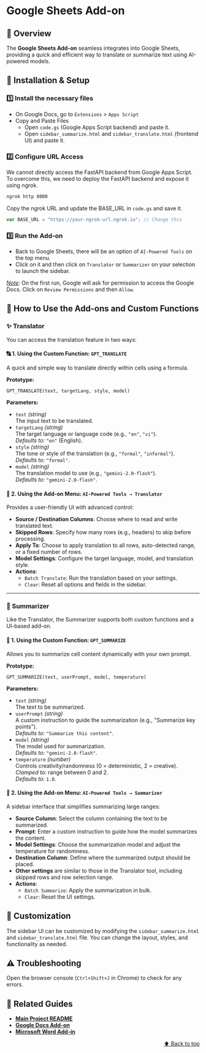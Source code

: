 #  Google Sheets Add-on
<a id="readme-top"></a>

## 🚀 Overview
The **Google Sheets Add-on** seamless integrates into Google Sheets, providing a quick and efficient way to translate or summarize text using AI-powered models.


## 🔧 Installation & Setup
### 1️⃣ Install the necessary files
- On Google Docs, go to `Extensions` > `Apps Script`
- Copy and Paste Files
    - Open `code.gs` (Google Apps Script backend) and paste it.
    - Open `sidebar_summarize.html` and `sidebar_translate.html` (frontend UI) and paste it.

### 2️⃣ Configure URL Access
We cannot directly access the FastAPI backend from Google Apps Script. To overcome this, we need to deploy the FastAPI backend and expose it using ngrok.
```bash
ngrok http 8000
```
Copy the ngrok URL and update the BASE_URL in `code.gs` and save it.
```javascript
var BASE_URL = "https://your-ngrok-url.ngrok.io"; // Change this
```

### 3️⃣ Run the Add-on
- Back to Google Sheets, there will be an option of `AI-Powered Tools` on the top menu. 
- Click on it and then click on `Translator` or `Summarizer` on your selection to launch the sidebar.

*<u>Note</u>:* On the first run, Google will ask for permission to access the Google Docs. Click on `Review Permissions` and then `Allow`.


## 🧩 How to Use the Add-ons and Custom Functions

### ✨ Translator

You can access the translation feature in two ways:

#### 🔠 1. Using the Custom Function: `GPT_TRANSLATE`

A quick and simple way to translate directly within cells using a formula.

**Prototype:**  
```
GPT_TRANSLATE(text, targetLang, style, model)
```
**Parameters:**
- `text` *(string)*  
  The input text to be translated.
- `targetLang` *(string)*  
  The target language or language code (e.g., `"en"`, `"vi"`).  
  *Defaults to:* `"en"` (English).
- `style` *(string)*  
  The tone or style of the translation (e.g., `"formal"`, `"informal"`).  
  *Defaults to:* `"formal"`.
- `model` *(string)*  
  The translation model to use (e.g., `"gemini-2.0-flash"`).  
  *Defaults to:* `"gemini-2.0-flash"`.

#### 🧭 2. Using the Add-on Menu: `AI-Powered Tools → Translator`

Provides a user-friendly UI with advanced control:
- **Source / Destination Columns**: Choose where to read and write translated text.
- **Skipped Rows**: Specify how many rows (e.g., headers) to skip before processing.
- **Apply To**: Choose to apply translation to all rows, auto-detected range, or a fixed number of rows.
- **Model Settings**: Configure the target language, model, and translation style.
- **Actions**:
  - `Batch Translate`: Run the translation based on your settings.
  - `Clear`: Reset all options and fields in the sidebar.

---

### 🧠 Summarizer
Like the Translator, the Summarizer supports both custom functions and a UI-based add-on.

#### 🧾 1. Using the Custom Function: `GPT_SUMMARIZE`
Allows you to summarize cell content dynamically with your own prompt.

**Prototype:**  
```
GPT_SUMMARIZE(text, userPrompt, model, temperature)
```

**Parameters:**
- `text` *(string)*  
  The text to be summarized.
- `userPrompt` *(string)*  
  A custom instruction to guide the summarization (e.g., "Summarize key points").  
  *Defaults to:* `"Summarize this content"`.
- `model` *(string)*  
  The model used for summarization.  
  *Defaults to:* `"gemini-2.0-flash"`.
- `temperature` *(number)*  
  Controls creativity/randomness (0 = deterministic, 2 = creative).  
  *Clamped to:* range between 0 and 2.  
  *Defaults to:* `1.0`.

#### 🧭 2. Using the Add-on Menu: `AI-Powered Tools → Summarizer`
A sidebar interface that simplifies summarizing large ranges:
- **Source Column**: Select the column containing the text to be summarized.
- **Prompt**: Enter a custom instruction to guide how the model summarizes the content.
- **Model Settings**: Choose the summarization model and adjust the temperature for randomness.
- **Destination Column**: Define where the summarized output should be placed.
- **Other settings** are similar to those in the Translator tool, including skipped rows and row selection range.
- **Actions**:
  - `Batch Summarize`: Apply the summarization in bulk.
  - `Clear`: Reset the UI settings.


## 🎨 Customization
The sidebar UI can be customized by modifying the `sidebar_summarize.html` and `sidebar_translate.html` file. You can change the layout, styles, and functionality as needed.


## ⚠️ Troubleshooting
Open the browser console (`Ctrl+Shift+J` in Chrome) to check for any errors.


## 📌 Related Guides
- **[Main Project README](../README.md)**
- **[Google Docs Add-on](../google-docs/README.md)**
- **[Microsoft Word Add-in](../microsoft-word/README.md)**


<p align="right">
  <a href="#readme-top">⬆️ Back to top</a>
</p>